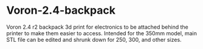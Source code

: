 # Voron-2.4-backpack
Voron 2.4 r2 backpack 3d print for electronics to be attached behind the printer to make them easier to access. 
Intended for the 350mm model, main STL file can be edited and shrunk down for 250, 300, and other sizes. 
